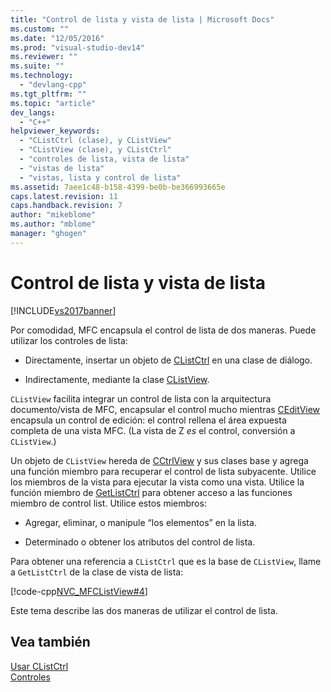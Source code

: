 ```yaml
---
title: "Control de lista y vista de lista | Microsoft Docs"
ms.custom: ""
ms.date: "12/05/2016"
ms.prod: "visual-studio-dev14"
ms.reviewer: ""
ms.suite: ""
ms.technology: 
  - "devlang-cpp"
ms.tgt_pltfrm: ""
ms.topic: "article"
dev_langs: 
  - "C++"
helpviewer_keywords: 
  - "CListCtrl (clase), y CListView"
  - "CListView (clase), y CListCtrl"
  - "controles de lista, vista de lista"
  - "vistas de lista"
  - "vistas, lista y control de lista"
ms.assetid: 7aee1c48-b158-4399-be0b-be366993665e
caps.latest.revision: 11
caps.handback.revision: 7
author: "mikeblome"
ms.author: "mblome"
manager: "ghogen"
---
```

# Control de lista y vista de lista
[!INCLUDE[vs2017banner](../assembler/inline/includes/vs2017banner.md)]

Por comodidad, MFC encapsula el control de lista de dos maneras.  Puede utilizar los controles de lista:  
  
-   Directamente, insertar un objeto de [CListCtrl](../mfc/reference/clistctrl-class.md) en una clase de diálogo.  
  
-   Indirectamente, mediante la clase [CListView](../mfc/reference/clistview-class.md).  
  
 `CListView` facilita integrar un control de lista con la arquitectura documento\/vista de MFC, encapsular el control mucho mientras [CEditView](../mfc/reference/ceditview-class.md) encapsula un control de edición: el control rellena el área expuesta completa de una vista MFC. \(La vista de Z *es* el control, conversión a `CListView`.\)  
  
 Un objeto de `CListView` hereda de [CCtrlView](../mfc/reference/cctrlview-class.md) y sus clases base y agrega una función miembro para recuperar el control de lista subyacente.  Utilice los miembros de la vista para ejecutar la vista como una vista.  Utilice la función miembro de [GetListCtrl](../Topic/CListView::GetListCtrl.md) para obtener acceso a las funciones miembro de control list.  Utilice estos miembros:  
  
-   Agregar, eliminar, o manipule “los elementos” en la lista.  
  
-   Determinado o obtener los atributos del control de lista.  
  
 Para obtener una referencia a `CListCtrl` que es la base de `CListView`, llame a `GetListCtrl` de la clase de vista de lista:  
  
 [!code-cpp[NVC_MFCListView#4](../mfc/codesnippet/CPP/list-control-and-list-view_1.cpp)]  
  
 Este tema describe las dos maneras de utilizar el control de lista.  
  
## Vea también  
 [Usar CListCtrl](../mfc/using-clistctrl.md)   
 [Controles](../mfc/controls-mfc.md)